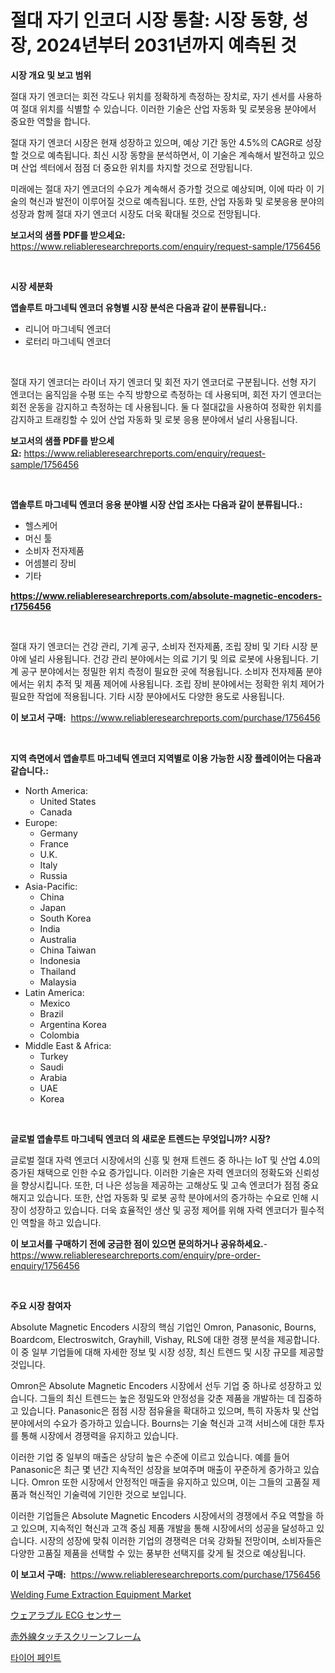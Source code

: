 <p><h1>절대 자기 인코더 시장 통찰: 시장 동향, 성장, 2024년부터 2031년까지 예측된 것</h1></p><p><strong>시장 개요 및 보고 범위</strong></p>
<p><p>절대 자기 엔코더는 회전 각도나 위치를 정확하게 측정하는 장치로, 자기 센서를 사용하여 절대 위치를 식별할 수 있습니다. 이러한 기술은 산업 자동화 및 로봇응용 분야에서 중요한 역할을 합니다.</p><p>절대 자기 엔코더 시장은 현재 성장하고 있으며, 예상 기간 동안 4.5%의 CAGR로 성장할 것으로 예측됩니다. 최신 시장 동향을 분석하면서, 이 기술은 계속해서 발전하고 있으며 산업 섹터에서 점점 더 중요한 위치를 차지할 것으로 전망됩니다.</p><p>미래에는 절대 자기 엔코더의 수요가 계속해서 증가할 것으로 예상되며, 이에 따라 이 기술의 혁신과 발전이 이루어질 것으로 예측됩니다. 또한, 산업 자동화 및 로봇응용 분야의 성장과 함께 절대 자기 엔코더 시장도 더욱 확대될 것으로 전망됩니다.</p></p>
<p><strong>보고서의 샘플 PDF를 받으세요:</strong> <a href="https://www.reliableresearchreports.com/enquiry/request-sample/1756456">https://www.reliableresearchreports.com/enquiry/request-sample/1756456</a></p>
<p>&nbsp;</p>
<p><strong>시장 세분화</strong></p>
<p><strong>앱솔루트 마그네틱 엔코더 유형별 시장 분석은 다음과 같이 분류됩니다.:</strong></p>
<p><ul><li>리니어 마그네틱 엔코더</li><li>로터리 마그네틱 엔코더</li></ul></p>
<p>&nbsp;</p>
<p><p>절대 자기 엔코더는 라이너 자기 엔코더 및 회전 자기 엔코더로 구분됩니다. 선형 자기 엔코더는 움직임을 수평 또는 수직 방향으로 측정하는 데 사용되며, 회전 자기 엔코더는 회전 운동을 감지하고 측정하는 데 사용됩니다. 둘 다 절대값을 사용하여 정확한 위치를 감지하고 트래킹할 수 있어 산업 자동화 및 로봇 응용 분야에서 널리 사용됩니다.</p></p>
<p><strong>보고서의 샘플 PDF를 받으세요:</strong>&nbsp;<a href="https://www.reliableresearchreports.com/enquiry/request-sample/1756456">https://www.reliableresearchreports.com/enquiry/request-sample/1756456</a></p>
<p>&nbsp;</p>
<p><strong> 앱솔루트 마그네틱 엔코더 응용 분야별 시장 산업 조사는 다음과 같이 분류됩니다.:</strong></p>
<p><ul><li>헬스케어</li><li>머신 툴</li><li>소비자 전자제품</li><li>어셈블리 장비</li><li>기타</li></ul></p>
<p><strong><a href="https://www.reliableresearchreports.com/absolute-magnetic-encoders-r1756456">https://www.reliableresearchreports.com/absolute-magnetic-encoders-r1756456</a></strong></p>
<p>&nbsp;</p>
<p><p>절대 자기 엔코더는 건강 관리, 기계 공구, 소비자 전자제품, 조립 장비 및 기타 시장 분야에 널리 사용됩니다. 건강 관리 분야에서는 의료 기기 및 의료 로봇에 사용됩니다. 기계 공구 분야에서는 정밀한 위치 측정이 필요한 곳에 적용됩니다. 소비자 전자제품 분야에서는 위치 추적 및 제품 제어에 사용됩니다. 조립 장비 분야에서는 정확한 위치 제어가 필요한 작업에 적용됩니다. 기타 시장 분야에서도 다양한 용도로 사용됩니다.</p></p>
<p><strong>이 보고서 구매:</strong>&nbsp; <a href="https://www.reliableresearchreports.com/purchase/1756456">https://www.reliableresearchreports.com/purchase/1756456</a></p>
<p>&nbsp;</p>
<p><strong>지역 측면에서 앱솔루트 마그네틱 엔코더 지역별로 이용 가능한 시장 플레이어는 다음과 같습니다.:</strong></p>
<p><ul>
    <li>
        North America:
        <ul>
            <li>United States</li>
            <li>Canada</li>
        </ul>
    </li>
    <li>
        Europe:
        <ul>
            <li>Germany</li>
            <li>France</li>
            <li>U.K.</li>
            <li>Italy</li>
            <li>Russia</li>
        </ul>
    </li>
    <li>
        Asia-Pacific:
        <ul>
            <li>China</li>
            <li>Japan</li>
            <li>South Korea</li>
            <li>India</li>
            <li>Australia</li>
            <li>China Taiwan</li>
            <li>Indonesia</li>
            <li>Thailand</li>
            <li>Malaysia</li>
        </ul>
    </li>
    <li>
        Latin America:
        <ul>
            <li>Mexico</li>
            <li>Brazil</li>
            <li>Argentina Korea</li>
            <li>Colombia</li>
        </ul>
    </li>
    <li>
        Middle East & Africa:
        <ul>
            <li>Turkey</li>
            <li>Saudi</li>
            <li>Arabia</li>
            <li>UAE</li>
            <li>Korea</li>
        </ul>
    </li>
    </ul></p>
<p>&nbsp;</p>
<p><strong>글로벌 앱솔루트 마그네틱 엔코더 의 새로운 트렌드는 무엇입니까? 시장?</strong></p>
<p><p>글로벌 절대 자력 엔코더 시장에서의 신흥 및 현재 트렌드 중 하나는 IoT 및 산업 4.0의 증가된 채택으로 인한 수요 증가입니다. 이러한 기술은 자력 엔코더의 정확도와 신뢰성을 향상시킵니다. 또한, 더 나은 성능을 제공하는 고해상도 및 고속 엔코더가 점점 중요해지고 있습니다. 또한, 산업 자동화 및 로봇 공학 분야에서의 증가하는 수요로 인해 시장이 성장하고 있습니다. 더욱 효율적인 생산 및 공정 제어를 위해 자력 엔코더가 필수적인 역할을 하고 있습니다.</p></p>
<p><strong>이 보고서를 구매하기 전에 궁금한 점이 있으면 문의하거나 공유하세요.</strong>- <a href="https://www.reliableresearchreports.com/enquiry/pre-order-enquiry/1756456">https://www.reliableresearchreports.com/enquiry/pre-order-enquiry/1756456</a></p>
<p>&nbsp;</p>
<p><strong>주요 시장 참여자</strong></p>
<p><p>Absolute Magnetic Encoders 시장의 핵심 기업인 Omron, Panasonic, Bourns, Boardcom, Electroswitch, Grayhill, Vishay, RLS에 대한 경쟁 분석을 제공합니다. 이 중 일부 기업들에 대해 자세한 정보 및 시장 성장, 최신 트렌드 및 시장 규모를 제공할 것입니다.</p><p>Omron은 Absolute Magnetic Encoders 시장에서 선두 기업 중 하나로 성장하고 있습니다. 그들의 최신 트렌드는 높은 정밀도와 안정성을 갖춘 제품을 개발하는 데 집중하고 있습니다. Panasonic은 점점 시장 점유율을 확대하고 있으며, 특히 자동차 및 산업 분야에서의 수요가 증가하고 있습니다. Bourns는 기술 혁신과 고객 서비스에 대한 투자를 통해 시장에서 경쟁력을 유지하고 있습니다.</p><p>이러한 기업 중 일부의 매출은 상당히 높은 수준에 이르고 있습니다. 예를 들어 Panasonic은 최근 몇 년간 지속적인 성장을 보여주며 매출이 꾸준하게 증가하고 있습니다. Omron 또한 시장에서 안정적인 매출을 유지하고 있으며, 이는 그들의 고품질 제품과 혁신적인 기술력에 기인한 것으로 보입니다.</p><p>이러한 기업들은 Absolute Magnetic Encoders 시장에서의 경쟁에서 주요 역할을 하고 있으며, 지속적인 혁신과 고객 중심 제품 개발을 통해 시장에서의 성공을 달성하고 있습니다. 시장의 성장에 맞춰 이러한 기업의 경쟁력은 더욱 강화될 전망이며, 소비자들은 다양한 고품질 제품을 선택할 수 있는 풍부한 선택지를 갖게 될 것으로 예상됩니다.</p></p>
<p><strong>이 보고서 구매:</strong>&nbsp;&nbsp;<a href="https://www.reliableresearchreports.com/purchase/1756456">https://www.reliableresearchreports.com/purchase/1756456</a></p>
<p><p><a href="https://medium.com/@noelkunzei1/welding-fume-extraction-equipment-market-report-reveals-the-latest-trends-and-growth-opportunities-e1791db9d1d8">Welding Fume Extraction Equipment Market</a></p><p><a href="https://medium.com/@jefferyyan895/%E7%9D%80%E7%94%A8%E5%9E%8Becg%E3%82%BB%E3%83%B3%E3%82%B5%E3%83%BC%E3%81%AE%E5%B8%82%E5%A0%B4%E8%AA%BF%E6%9F%BB%E3%83%AC%E3%83%9D%E3%83%BC%E3%83%88-%E3%81%9D%E3%81%AE%E6%AD%B4%E5%8F%B2%E3%81%A8%E4%BA%88%E6%B8%AC-2024%E5%B9%B4%E3%81%8B%E3%82%892031%E5%B9%B4-da0ac5cde9a6">ウェアラブル ECG センサー</a></p><p><a href="https://medium.com/@matteills7854/%E3%82%A4%E3%83%B3%E3%83%95%E3%83%A9%E8%B5%A4%E5%A4%96%E7%B7%9A%E3%82%BF%E3%83%83%E3%83%81%E3%82%B9%E3%82%AF%E3%83%AA%E3%83%BC%E3%83%B3%E3%83%95%E3%83%AC%E3%83%BC%E3%83%A0%E5%B8%82%E5%A0%B4%E3%81%AE%E3%82%A4%E3%83%B3%E3%82%B5%E3%82%A4%E3%83%88-%E5%B8%82%E5%A0%B4%E5%8B%95%E5%90%91-%E6%88%90%E9%95%B7-2024%E5%B9%B4%E3%81%8B%E3%82%892031%E5%B9%B4%E3%81%BE%E3%81%A7%E3%81%AE%E4%BA%88%E6%B8%AC-f4c3a215a8cb">赤外線タッチスクリーンフレーム</a></p><p><a href="https://medium.com/@jenniferstanley2022/%ED%83%80%EC%9D%B4%EC%96%B4-%ED%8E%98%EC%9D%B8%ED%8A%B8-%EC%8B%9C%EC%9E%A5-%EA%B7%9C%EB%AA%A8%EB%8A%94-%EA%B8%80%EB%A1%9C%EB%B2%8C-%EC%82%B0%EC%97%85%EC%97%90%EC%84%9C-%EC%B5%9C%EA%B3%A0%EC%9D%98-%EB%A7%88%EC%BC%80%ED%8C%85-%EC%B1%84%EB%84%90%EC%9D%84-%EB%93%9C%EB%9F%AC%EB%83%85%EB%8B%88%EB%8B%A4-afaf77d7287b">타이어 페인트</a></p></p>